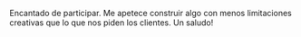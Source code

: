Encantado de participar.
Me apetece construir algo con menos limitaciones creativas que lo que nos piden los clientes.
Un saludo!